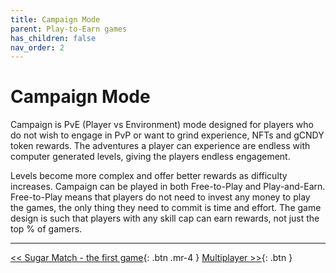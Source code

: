 ```yaml
---
title: Campaign Mode
parent: Play-to-Earn games
has_children: false
nav_order: 2
---
```


# Campaign Mode

Campaign is PvE (Player vs Environment) mode designed for players who do not wish to engage in PvP or want to grind experience, NFTs and gCNDY token rewards. The adventures a player can experience are endless with computer generated levels, giving the players endless engagement.

Levels become more complex and offer better rewards as difficulty increases. Campaign can be played in both Free-to-Play and Play-and-Earn. Free-to-Play means that players do not need to invest any money to play the games, the only thing they need to commit is time and effort. The game design is such that players with any skill cap can earn rewards, not just the top % of gamers.

---

<!-- [<< Rewards system](https://sugarverse.github.io/4_1_rewards.html){: .btn .mr-4 } -->
[<< Sugar Match - the first game](https://sugarverse.github.io/4_0_1_sugar_match_game.html){: .btn .mr-4 }
[Multiplayer >>](https://sugarverse.github.io/4_3_multiplayer.html){: .btn }
